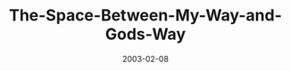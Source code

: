 ---
layout: music 
title: "The-Space-Between-My-Way-and-Gods-Way"
series: "The Space Between"
date: 2003-02-08 
description: "We've somehow lost that healthy space between sanity and our maximum limits."
audio: "http://s3.amazonaws.com/crossroadsaudiomessages/My_Way_And_God's_Way.mp3"
audio-duration: "36:45"
src: "http://www.crossroads.net/players/media/mediumHz/bigscreen.spacebetwe.jpg"
---